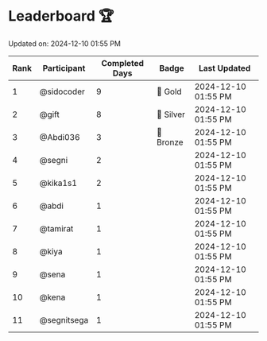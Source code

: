 # Leaderboard 🏆

Updated on: 2024-12-10 01:55 PM

| Rank | Participant       | Completed Days | Badge      | Last Updated         |
|------|-------------------|----------------|------------|----------------------|
| 1    | @sidocoder        | 9              | 🏅 Gold     | 2024-12-10 01:55 PM |
| 2    | @gift             | 8              | 🥈 Silver   | 2024-12-10 01:55 PM |
| 3    | @Abdi036          | 3              | 🥉 Bronze   | 2024-12-10 01:55 PM |
| 4    | @segni            | 2              |            | 2024-12-10 01:55 PM |
| 5    | @kika1s1          | 2              |            | 2024-12-10 01:55 PM |
| 6    | @abdi             | 1              |            | 2024-12-10 01:55 PM |
| 7    | @tamirat          | 1              |            | 2024-12-10 01:55 PM |
| 8    | @kiya             | 1              |            | 2024-12-10 01:55 PM |
| 9    | @sena             | 1              |            | 2024-12-10 01:55 PM |
| 10   | @kena             | 1              |            | 2024-12-10 01:55 PM |
| 11   | @segnitsega       | 1              |            | 2024-12-10 01:55 PM |
